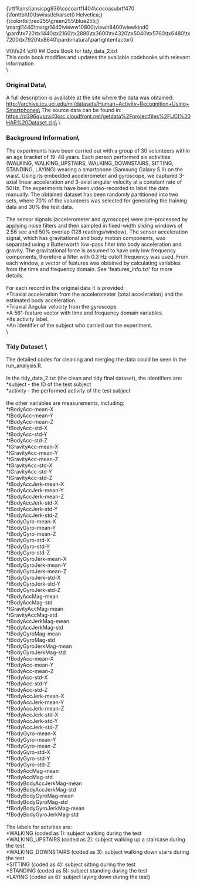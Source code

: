 {\rtf1\ansi\ansicpg936\cocoartf1404\cocoasubrtf470
{\fonttbl\f0\fswiss\fcharset0 Helvetica;}
{\colortbl;\red255\green255\blue255;}
\margl1440\margr1440\vieww10800\viewh8400\viewkind0
\pard\tx720\tx1440\tx2160\tx2880\tx3600\tx4320\tx5040\tx5760\tx6480\tx7200\tx7920\tx8640\pardirnatural\partightenfactor0

\f0\fs24 \cf0 ## Code Book for tidy_data_2.txt\
This code book modifies and updates the available codebooks with relevant information\
\
### Original Data\
A full description is available at the site where the data was obtained:\
http://archive.ics.uci.edu/ml/datasets/Human+Activity+Recognition+Using+Smartphones\
The source data can be found in:\
https://d396qusza40orc.cloudfront.net/getdata%2Fprojectfiles%2FUCI%20HAR%20Dataset.zip\
\
### Background Information\
The experiments have been carried out with a group of 30 volunteers within an age bracket of 19-48 years. Each person performed six activities (WALKING, WALKING_UPSTAIRS, WALKING_DOWNSTAIRS, SITTING, STANDING, LAYING) wearing a smartphone (Samsung Galaxy S II) on the waist. Using its embedded accelerometer and gyroscope, we captured 3-axial linear acceleration and 3-axial angular velocity at a constant rate of 50Hz. The experiments have been video-recorded to label the data manually. The obtained dataset has been randomly partitioned into two sets, where 70% of the volunteers was selected for generating the training data and 30% the test data. \
\
The sensor signals (accelerometer and gyroscope) were pre-processed by applying noise filters and then sampled in fixed-width sliding windows of 2.56 sec and 50% overlap (128 readings/window). The sensor acceleration signal, which has gravitational and body motion components, was separated using a Butterworth low-pass filter into body acceleration and gravity. The gravitational force is assumed to have only low frequency components, therefore a filter with 0.3 Hz cutoff frequency was used. From each window, a vector of features was obtained by calculating variables from the time and frequency domain. See 'features_info.txt' for more details. \
\
For each record in the original data it is provided:\
*Triaxial acceleration from the accelerometer (total acceleration) and the estimated body acceleration.\
*Triaxial Angular velocity from the gyroscope. \
*A 561-feature vector with time and frequency domain variables. \
*Its activity label. \
*An identifier of the subject who carried out the experiment.\
\
### Tidy Dataset \
The detailed codes for cleaning and merging the data could be seen in the run_analysis.R.\
\
In the tidy_data_2.txt (the clean and tidy final dataset), the identifiers are:\
*subject - the ID of the test subject\
*activity - the performed activity of the test subject\
\
the other variables are measurements, including:\
*tBodyAcc-mean-X\
*tBodyAcc-mean-Y\
*tBodyAcc-mean-Z\
*tBodyAcc-std-X\
*tBodyAcc-std-Y\
*tBodyAcc-std-Z\
*tGravityAcc-mean-X\
*tGravityAcc-mean-Y\
*tGravityAcc-mean-Z\
*tGravityAcc-std-X\
*tGravityAcc-std-Y\
*tGravityAcc-std-Z\
*tBodyAccJerk-mean-X\
*tBodyAccJerk-mean-Y\
*tBodyAccJerk-mean-Z\
*tBodyAccJerk-std-X\
*tBodyAccJerk-std-Y\
*tBodyAccJerk-std-Z\
*tBodyGyro-mean-X\
*tBodyGyro-mean-Y\
*tBodyGyro-mean-Z\
*tBodyGyro-std-X\
*tBodyGyro-std-Y\
*tBodyGyro-std-Z\
*tBodyGyroJerk-mean-X\
*tBodyGyroJerk-mean-Y\
*tBodyGyroJerk-mean-Z\
*tBodyGyroJerk-std-X\
*tBodyGyroJerk-std-Y\
*tBodyGyroJerk-std-Z\
*tBodyAccMag-mean\
*tBodyAccMag-std\
*tGravityAccMag-mean\
*tGravityAccMag-std\
*tBodyAccJerkMag-mean\
*tBodyAccJerkMag-std\
*tBodyGyroMag-mean\
*tBodyGyroMag-std\
*tBodyGyroJerkMag-mean\
*tBodyGyroJerkMag-std\
*fBodyAcc-mean-X\
*fBodyAcc-mean-Y\
*fBodyAcc-mean-Z\
*fBodyAcc-std-X\
*fBodyAcc-std-Y\
*fBodyAcc-std-Z\
*fBodyAccJerk-mean-X\
*fBodyAccJerk-mean-Y\
*fBodyAccJerk-mean-Z\
*fBodyAccJerk-std-X\
*fBodyAccJerk-std-Y\
*fBodyAccJerk-std-Z\
*fBodyGyro-mean-X\
*fBodyGyro-mean-Y\
*fBodyGyro-mean-Z\
*fBodyGyro-std-X\
*fBodyGyro-std-Y\
*fBodyGyro-std-Z\
*fBodyAccMag-mean\
*fBodyAccMag-std\
*fBodyBodyAccJerkMag-mean\
*fBodyBodyAccJerkMag-std\
*fBodyBodyGyroMag-mean\
*fBodyBodyGyroMag-std\
*fBodyBodyGyroJerkMag-mean\
*fBodyBodyGyroJerkMag-std\
\
The labels for actvities are:\
*WALKING (coded as 1): subject walking during the test\
*WALKING_UPSTAIRS (coded as 2): subject walking up a staircase during the test\
*WALKING_DOWNSTAIRS (coded as 3): subject walking down stairs during the test\
*SITTING (coded as 4): subject sitting during the test\
*STANDING (coded as 5): subject standing during the test\
*LAYING (coded as 6): subject laying down during the test}